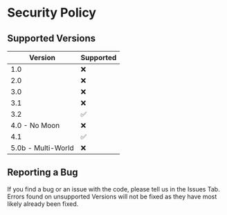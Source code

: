 # Security Policy

## Supported Versions

| Version | Supported          |
| ------- | ------------------ |
| 1.0   | :x: |
| 2.0   | :x: |
| 3.0   | :x: |
| 3.1   | :x: |
| 3.2   | :white_check_mark: |
| 4.0 - No Moon   | :x: |
| 4.1   | :white_check_mark: |
| 5.0b - Multi-World | :x: |

## Reporting a Bug

If you find a bug or an issue with the code, please tell us in the Issues Tab. 
Errors found on unsupported Versions will not be fixed as they have most likely already been fixed.
